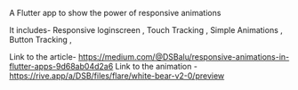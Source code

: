 A Flutter app to show the power of responsive animations

It includes-
Responsive loginscreen , 
Touch Tracking , 
Simple Animations , 
Button Tracking , 

Link to the article- https://medium.com/@DSBalu/responsive-animations-in-flutter-apps-9d68ab04d2a6
Link to the animation -https://rive.app/a/DSB/files/flare/white-bear-v2-0/preview
